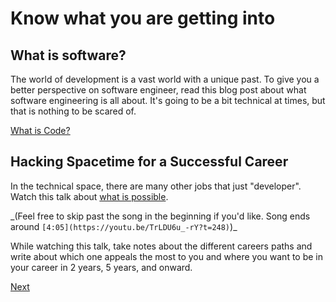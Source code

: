 # Know what you are getting into

## What is software?

The world of development is a vast world with a unique past. To give you a better perspective on software engineer, read this blog post about what software engineering is all about. It's going to be a bit technical at times, but that is nothing to be scared of.

[What is Code?](https://www.bloomberg.com/graphics/2015-paul-ford-what-is-code/)

## Hacking Spacetime for a Successful Career

In the technical space, there are many other jobs that just "developer". Watch this talk about [what is possible](https://www.youtube.com/watch?v=TrLDU6u_-rY).

_(Feel free to skip past the song in the beginning if you'd like. Song ends around `[4:05](https://youtu.be/TrLDU6u_-rY?t=248)`)\_

While watching this talk, take notes about the different careers paths and write about which one appeals the most to you and where you want to be in your career in 2 years, 5 years, and onward.

[Next](./06-mindset)

